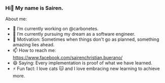 ### Hi👋 My name is Sairen.

<!-- **sairen-carbonetes/sairen-carbonetes** is a ✨ _special_ ✨ repository because its `README.md` (this file) appears on your GitHub profile. -->

About me:

- 🔭 I’m currently working on @carbonetes.
- 🌱 I’m currently pursuing my dream as a software engineer.
- 💬 Motivation: Sometimes when things don't go as planned, something amazing lies ahead.
- 📫 How to reach me: https://www.facebook.com/sairenchristian.buerano/
- 😄 Saying: Every implementation is proof of what we have learned.
- ⚡ Fun fact: I love cats :cat: and I love embracing new learning to achieve more.
